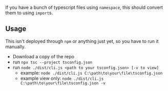 If you have a bunch of typescript files using `namespace`, this should convert them to using `import`s.

## Usage
This isn't deployed through `npm` or anything just yet, so you have to run it manually.

- Download a copy of the repo
- run `npx tsc --project tsconfig.json`
- run `node ./dist/cli.js <path to your tsconfig.json> [-v to view]`
  - example: `node ./dist/cli.js C:\path\to\your\file\tsconfig.json`
  - example view only: `node ./dist/cli.js C:\path\to\your\file\tsconfig.json -v`
